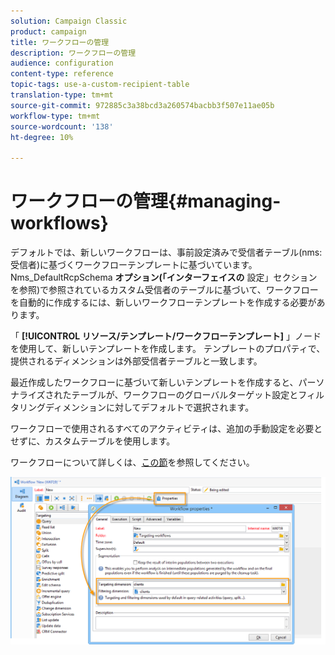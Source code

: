 ```yaml
---
solution: Campaign Classic
product: campaign
title: ワークフローの管理
description: ワークフローの管理
audience: configuration
content-type: reference
topic-tags: use-a-custom-recipient-table
translation-type: tm+mt
source-git-commit: 972885c3a38bcd3a260574bacbb3f507e11ae05b
workflow-type: tm+mt
source-wordcount: '138'
ht-degree: 10%

---
```



# ワークフローの管理{#managing-workflows}

デフォルトでは、新しいワークフローは、事前設定済みで受信者テーブル(nms:受信者)に基づくワークフローテンプレートに基づいています。 Nms_DefaultRcpSchema **オプション(「インターフェイスの**[](../../configuration/using/configuring-the-interface.md) 設定」セクションを参照)で参照されているカスタム受信者のテーブルに基づいて、ワークフローを自動的に作成するには、新しいワークフローテンプレートを作成する必要があります。

「 **[!UICONTROL リソース/テンプレート/ワークフローテンプレート]** 」ノードを使用して、新しいテンプレートを作成します。 テンプレートのプロパティで、提供されるディメンションは外部受信者テーブルと一致します。

最近作成したワークフローに基づいて新しいテンプレートを作成すると、パーソナライズされたテーブルが、ワークフローのグローバルターゲット設定とフィルタリングディメンションに対してデフォルトで選択されます。

ワークフローで使用されるすべてのアクティビティは、追加の手動設定を必要とせずに、カスタムテーブルを使用します。

ワークフローについて詳しくは、[この節](../../workflow/using/about-workflows.md)を参照してください。

![](assets/cfg_external_table_workflow.png)

